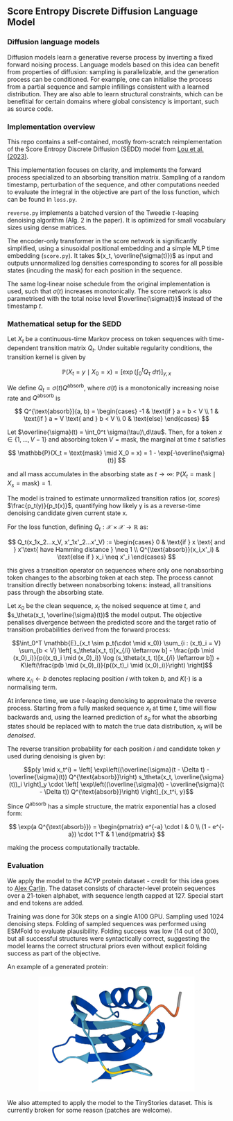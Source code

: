 ## Score Entropy Discrete Diffusion Language Model

### Diffusion language models

Diffusion models learn a generative reverse process by inverting a fixed forward noising process. Language models based on this idea can benefit from properties of diffusion: sampling is parallelizable, and the generation process can be conditioned.
For example, one can initialise the process from a partial sequence and sample infillings consistent with a learned distribution. They are also able to learn structural constraints, which can be benefitial for certain domains where global consistency is important, such as source code.

### Implementation overview

This repo contains a self-contained, mostly from-scratch reimplementation of the Score Entropy Discrete Diffusion (SEDD) model from [Lou et al. (2023)](https://arxiv.org/abs/2310.16834).

This implementation focuses on clarity, and implements the forward process specialized to an absorbing transition matrix. Sampling of a random timestamp, perturbation of the sequence, and other computations needed to evaluate the integral in the objective are part of the loss function, which can be found in `loss.py`.

`reverse.py` implements a batched version of the Tweedie $\tau$-leaping denoising algorithm (Alg. 2 in the paper). It is optimized for small vocabulary sizes using dense matrices.

The encoder-only transformer in the score network is significantly simplified, using a sinusoidal positional embedding and a simple MLP time embedding (`score.py`). It takes $(x_t, \overline{\sigma(t)})$ as input and outputs unnormalized log densities corresponding to scores for all possible states (incuding the mask) for each position in the sequence.

The same log-linear noise schedule from the original implementation is used, such that $\sigma(t)$ increases monotonically. The score network is also parametrised with the total noise level $\overline{\sigma(t)}$ instead of the timestamp $t$.

### Mathematical setup for the SEDD


Let $X_t$ be a continuous-time Markov process on token sequences with time-dependent transition matrix $Q_t$. Under suitable regularity conditions, the transition kernel is given by

$$
\mathbb{P}(X_t = y \mid X_0 = x) = \left[\exp\left(\int_0^t Q_\tau\ d\tau\right)\right]_{y,x}
$$

We define $Q_t = \sigma(t) Q^{\text{absorb}}$, where $\sigma(t)$ is a monotonically increasing noise rate and $Q^{\text{absorb}}$ is

$$
Q^{\text{absorb}}(a, b) =
\begin{cases}
-1 & \text{if } a = b < V \\
1 & \text{if } a = V \text{ and } b < V \\
0 & \text{else}
\end{cases}
$$

Let $\overline{\sigma}(t) = \int_0^t \sigma(\tau)\,d\tau$. Then, for a token $x \in \{1, \dots, V-1\}$ and absorbing token $V = \text{mask}$, the marginal at time $t$ satisfies

$$
\mathbb{P}(X_t = \text{mask} \mid X_0 = x) = 1 - \exp[-\overline{\sigma}(t)]
$$

and all mass accumulates in the absorbing state as $t \to \infty$: $\mathbb{P}(X_t = \text{mask} \mid X_s = \text{mask}) = 1$.

The model is trained to estimate unnormalized transition ratios (or, _scores_) $\frac{p_t(y)}{p_t(x)}$, quantifying how likely y is as a reverse-time denoising candidate given current
state x.

For the loss function, defining $Q_t: \mathcal{X} \times \mathcal{X} \to \mathbb{R}$ as:

$$
Q_t(x_1x_2...x_V, x'_1x'_2...x'_V) := \begin{cases}
0 & \text{if } x \text{ and } x'\text{ have Hamming distance } \neq 1 \\
Q^{\text{absorb}}(x_i,x'_i) & \text{else if } x_i \neq x'_i
\end{cases}
$$

this gives a transition operator on sequences where only one nonabsorbing token changes to the absorbing token at each step. The process cannot transition directly between nonabsorbing tokens: instead, all transitions pass through the absorbing state.

Let $x_0$ be the clean sequence, $x_t$ the noised sequence at time $t$, and $s_\theta(x_t, \overline{\sigma}(t))$ the model output. The objective penalises divergence between the predicted score
and the target ratio of transition probabilities derived from the forward process:

```math
\int_0^T \mathbb{E}_{x_t \sim p_t(\cdot \mid x_0)}
\sum_{i : (x_t)_i = V} \sum_{b < V}
\left[
s_\theta(x_t, t)[x_{/i} \leftarrow b]
- \frac{p(b \mid (x_0)_i)}{p((x_t)_i \mid (x_0)_i)} \log (s_\theta(x_t, t)[x_{/i} \leftarrow b])
+ K\left(\frac{p(b \mid (x_0)_i)}{p((x_t)_i \mid (x_0)_i)}\right)
\right]
```

where $x_{/i} \leftarrow b$ denotes replacing position $i$ with token $b$, and $K(\cdot)$ is a normalising term.

At inference time, we use $\tau$-leaping denoising to approximate the reverse process. Starting from a fully masked sequence $x_t$ at time $t$, time will flow backwards and, using the learned prediction of $s_\theta$ for what the absorbing states should be replaced with to match the true data distribution, $x_t$ will be _denoised_.

The reverse transition probability for each position $i$ and candidate token $y$ used during denoising is given by:

```math
p(y \mid x_t^i) =
\left[
\exp\left((\overline{\sigma}(t - \Delta t) - \overline{\sigma}(t)) Q^{\text{absorb}}\right)
s_\theta(x_t, \overline{\sigma}(t))_i
\right]_y
\cdot
\left[
\exp\left((\overline{\sigma}(t) - \overline{\sigma}(t - \Delta t)) Q^{\text{absorb}}\right)
\right]_{x_t^i, y}
```

Since $Q^{\text{absorb}}$ has a simple structure, the matrix exponential has a closed form:

$$
\exp(a Q^{\text{absorb}}) =
\begin{pmatrix}
e^{-a} \cdot I & 0 \\
(1 - e^{-a}) \cdot 1^T & 1
\end{pmatrix}
$$

making the process computationally tractable.

### Evaluation

We apply the model to the ACYP protein dataset - credit for this idea goes to [Alex Carlin](https://alexcarlin.bearblog.dev/score-entropy-discrete-diffusion-models-for-protein-design/). The dataset consists of character-level protein sequences over a 21-token alphabet, with sequence length capped at 127. Special start and end tokens are added.

Training was done for 30k steps on a single A100 GPU. Sampling used 1024 denoising steps. Folding of sampled sequences was performed using ESMFold to evaluate plausibility. Folding success was low (14 out of 300), but all successful structures were syntactically correct, suggesting the model learns the correct structural priors even without explicit folding success as part of the objective.

An example of a generated protein:
<p align="center">
<img src="https://raw.githubusercontent.com/mstarodub/dllm/refs/heads/master/figures/proteins/27400.png" width="360" height="266" >
</p>

We also attempted to apply the model to the TinyStories dataset. This is currently broken for some reason (patches are welcome).
